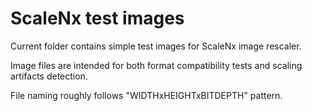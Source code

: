 # ScaleNx test images

Current folder contains simple test images for ScaleNx image rescaler.

Image files are intended for both format compatibility tests and scaling artifacts detection.

File naming roughly follows "WIDTHxHEIGHTxBITDEPTH" pattern.
